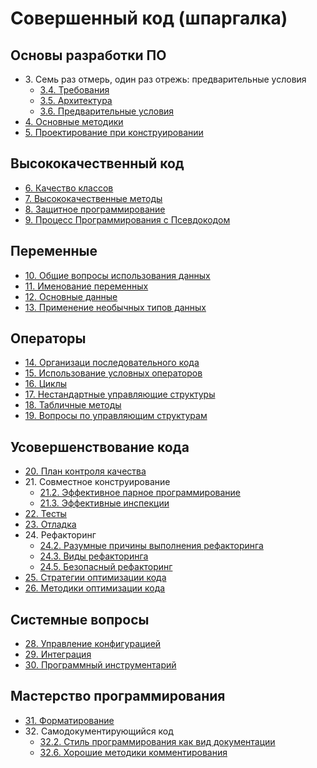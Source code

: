 Совершенный код (шпаргалка)
=============================

Основы разработки ПО
--------

* <span>3.</span> Семь раз отмерь, один раз отрежь: предварительные условия
	* [3.4. Требования](page3.4.md)
	* [3.5. Архитектура](page3.5.md)
	* [3.6. Предварительные условия](page3.6.md)
* [4. Основные методики](page4.md)
* [5. Проектирование при конструировании](page5.md)

Высококачественный код
--------

* [6. Качество классов](page6.md)
* [7. Высококачественные методы](page7.md)
* [8. Защитное программирование](page8.md)
* [9. Процесс Программирования с Псевдокодом](page9.md)

Переменные
--------

* [10. Общие вопросы использования данных](page10.md)
* [11. Именование переменных](page11.md)
* [12. Основные данные](page12.md)
* [13. Применение необычных типов данных](page13.md)

Операторы
--------

* [14. Организаци последовательного кода](page14.md)
* [15. Использование условных операторов](page15.md)
* [16. Циклы](page16.md)
* [17. Нестандартные управляющие структуры](page17.md)
* [18. Табличные методы](page18.md)
* [19. Вопросы по управляющим структурам](page19.md)

Усовершенствование кода
--------

* [20. План контроля качества](page20.md)
* <span>21.</span> Совместное конструирование
	* [21.2. Эффективное парное программирование](page21.2.md)
	* [21.3. Эффективные инспекции](page21.3.md)
* [22. Тесты](page22.md)
* [23. Отладка](page23.md)
* <span>24.</span> Рефакторинг
	* [24.2. Разумные причины выполнения рефакторинга](page24.2.md)
	* [24.3. Виды рефакторинга](page24.3.md)
	* [24.5. Безопасный рефакторинг](page24.5.md)
* [25. Стратегии оптимизации кода](page25.md)
* [26. Методики оптимизации кода](page26.md)

Системные вопросы
--------

* [28. Управление конфигурацией](page28.md)
* [29. Интеграция](page29.md)
* [30. Программный инструментарий](page30.md)

Мастерство программирования
--------

* [31. Форматирование](page31.md)
* <span>32.</span> Самодокументирующийся код
	* [32.2. Стиль программирования как вид документации](page32.2.md)
	* [32.6. Хорошие методики комментирования](page32.6.md)
